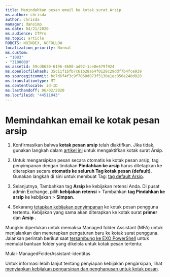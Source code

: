 ```yaml
---
title: Memindahkan pesan email ke kotak surat Arsip
ms.author: chrisda
author: chrisda
manager: dansimp
ms.date: 04/21/2020
ms.audience: ITPro
ms.topic: article
ROBOTS: NOINDEX, NOFOLLOW
localization_priority: Normal
ms.custom:
- "1083"
- "3100008"
ms.assetid: 59cd8630-6196-4680-ad92-1ce0e479f924
ms.openlocfilehash: 35c11f1bfb7c61b28a64f0128c29ddf7b4fce939
ms.sourcegitcommit: bc7d6f4f3c9f7060d073f5130e1ec856e248d020
ms.translationtype: MT
ms.contentlocale: id-ID
ms.lasthandoff: 06/02/2020
ms.locfileid: "44511043"
---
```

# <a name="move-email-to-the-archive-mailbox"></a>Memindahkan email ke kotak pesan arsip

1. Konfirmasikan bahwa **kotak pesan arsip** telah diaktifkan. Jika tidak, gunakan langkah dalam [artikel ini](https://docs.microsoft.com/microsoft-365/compliance/enable-archive-mailboxes) untuk mengaktifkan kotak surat Arsip.

2. Untuk mengarsipkan pesan secara otomatis ke kotak pesan arsip, tag penyimpanan dengan tindakan **Pindahkan ke arsip** harus ditetapkan ke diterapkan secara **otomatis ke seluruh Tag kotak pesan (default)**. Gunakan langkah di sini untuk membuat Tag: [tag default Arsip](https://docs.microsoft.com/microsoft-365/compliance/set-up-an-archive-and-deletion-policy-for-mailboxes#create-a-custom-archive-default-policy-tag).

3. Selanjutnya, Tambahkan tag **Arsip** ke kebijakan retensi Anda. Di pusat admin Exchange, pilih **kebijakan retensi** > Tambahkan **tag Pindahkan ke arsip** ke kebijakan > **Simpan**.

4. Sekarang [tetapkan kebijakan penyimpanan](https://docs.microsoft.com/exchange/security-and-compliance/messaging-records-management/apply-retention-policy) ke kotak pesan pengguna tertentu. Kebijakan yang sama akan diterapkan ke kotak surat **primer** dan **Arsip** .

Mungkin diperlukan untuk memaksa Managed folder Assistant (MFA) untuk menjalankan dan menerapkan pengaturan baru ke kotak surat pengguna. Jalankan perintah berikut saat [tersambung ke EXO PowerShell](https://docs.microsoft.com/powershell/exchange/exchange-online/connect-to-exchange-online-powershell/connect-to-exchange-online-powershell?view=exchange-ps) untuk memulai bantuan folder yang dikelola untuk kotak pesan tertentu:
  
Mulai-ManagedFolderAssistant-identitas<name of the mailbox>

Untuk informasi lebih lanjut tentang penyiapan kebijakan pengarsipan, lihat [menyiapkan kebijakan pengarsipan dan penghapusan untuk kotak pesan](https://docs.microsoft.com/microsoft-365/compliance/set-up-an-archive-and-deletion-policy-for-mailboxes#step-1-enable-archive-mailboxes-for-users).
  